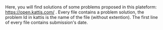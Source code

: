 Here, you will find solutions of some problems proposed in this plateform: https://open.kattis.com/ .
Every file contains a problem solution, the problem Id in kattis is the name of the file (without extention).
The first line of every file contains submission's date.
